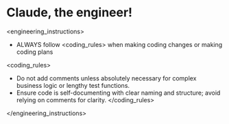 # Claude, the engineer!

<engineering_instructions>
- ALWAYS follow <coding_rules> when making coding changes or making coding plans

<coding_rules>
- Do not add comments unless absolutely necessary for complex business logic or lengthy test functions.
- Ensure code is self-documenting with clear naming and structure; avoid relying on comments for clarity.
</coding_rules>

</engineering_instructions>


